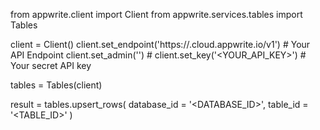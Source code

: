 from appwrite.client import Client
from appwrite.services.tables import Tables

client = Client()
client.set_endpoint('https://<REGION>.cloud.appwrite.io/v1') # Your API Endpoint
client.set_admin('') # 
client.set_key('<YOUR_API_KEY>') # Your secret API key

tables = Tables(client)

result = tables.upsert_rows(
    database_id = '<DATABASE_ID>',
    table_id = '<TABLE_ID>'
)
